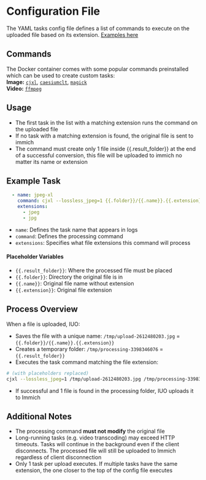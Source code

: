 # Configuration File
The YAML tasks config file defines a list of commands to execute on the uploaded file based on its extension. [Examples here](config/)

## Commands
The Docker container comes with some popular commands preinstalled which can be used to create custom tasks:<br>
**Image:** [`cjxl`](https://github.com/libjxl/libjxl), [`caesiumclt`](https://github.com/Lymphatus/caesium-clt), [`magick`](https://imagemagick.org/script/command-line-tools.php)<br>
**Video:** [`ffmpeg`](https://www.ffmpeg.org)

## Usage
- The first task in the list with a matching extension runs the command on the uploaded file
- If no task with a matching extension is found, the original file is sent to immich
- The command must create only 1 file inside {{.result_folder}} at the end of a successful conversion, this file will be uploaded to immich no matter its name or extension

## Example Task
```yaml
  - name: jpeg-xl
    command: cjxl --lossless_jpeg=1 {{.folder}}/{{.name}}.{{.extension}} {{.result_folder}}/{{.name}}.jxl
    extensions:
      - jpeg
      - jpg
```
- `name`: Defines the task name that appears in logs
- `command`: Defines the processing command
- `extensions`: Specifies what file extensions this command will process

#### Placeholder Variables
- `{{.result_folder}}`: Where the processed file must be placed
- `{{.folder}}`: Directory the original file is in
- `{{.name}}`: Original file name without extension
- `{{.extension}}`: Original file extension

## Process Overview
When a file is uploaded, IUO:
- Saves the file with a unique name: `/tmp/upload-2612480203.jpg` = `{{.folder}}/{{.name}}.{{.extension}}`
- Creates a temporary folder: `/tmp/processing-3398346076` = `{{.result_folder}}`
- Executes the task command matching the file extension:
```sh
# (with placeholders replaced)
cjxl --lossless_jpeg=1 /tmp/upload-2612480203.jpg /tmp/processing-3398346076/upload-2612480203.jxl
```
- If successful and 1 file is found in the processing folder, IUO uploads it to Immich

## Additional Notes
- The processing command **must not modify** the original file
- Long-running tasks (e.g. video transcoding) may exceed HTTP timeouts. Tasks will continue in the background even if the client disconnects. The processed file will still be uploaded to Immich regardless of client disconnection
- Only 1 task per upload executes. If multiple tasks have the same extension, the one closer to the top of the config file executes